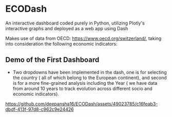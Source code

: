 # ECODash
An interactive dashboard coded purely in Python, utilizing Plotly's interactive graphs and deployed as a web app using Dash

Makes use of data from OECD: https://www.oecd.org/switzerland/, taking into consideration the following economic indicators:


## Demo of the First Dashboard

- Two dropdowns have been implemented in the dash, one is for selecting the country ( all of which belong to the European continent), and second is for a more fine-grained analysis including the Year ( we have data from around 10 years to track evolution across different socio and economic indicators).

https://github.com/deepansha16/ECODash/assets/49023785/c16feab3-dbdf-413f-97d8-c962c9e24426

